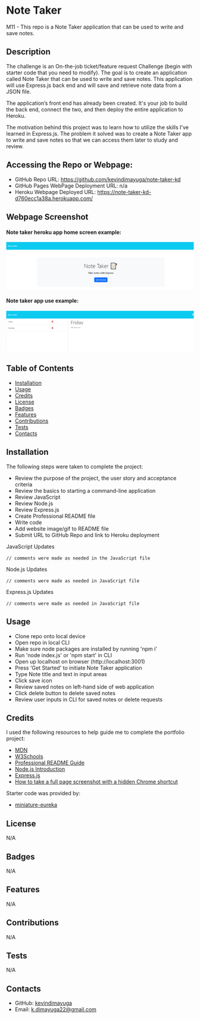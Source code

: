 # Note Taker

M11 - This repo is a Note Taker application that can be used to write and save notes.

## Description

The challenge is an On-the-job ticket/feature request Challenge (begin with starter code that you need to modify). The goal is to create an application called Note Taker that can be used to write and save notes. This application will use Express.js back end and will save and retrieve note data from a JSON file.

The application’s front end has already been created. It's your job to build the back end, connect the two, and then deploy the entire application to Heroku.

The motivation behind this project was to learn how to utilize the skills I've learned in Express.js. The problem it solved was to create a Note Taker app to write and save notes so that we can access them later to study and review.

## Accessing the Repo or Webpage:

- GitHub Repo URL: https://github.com/kevindimayuga/note-taker-kd
- GitHub Pages WebPage Deployment URL: n/a
- Heroku Webpage Deployed URL: https://note-taker-kd-d760ecc1a38a.herokuapp.com/

## Webpage Screenshot

#### Note taker heroku app home screen example:
![note taker home screen screenshot](./public/assets/images/note-taker-home-screen-heroku-app.png)

#### Note taker app use example:
![note taker app use example screenshot](./public/assets/images/note-taker-app-use.png)

## Table of Contents

- [Installation](#installation)
- [Usage](#usage)
- [Credits](#credits)
- [License](#license)
- [Badges](#badges)
- [Features](#features)
- [Contributions](#contributions)
- [Tests](#tests)
- [Contacts](#Contacts)

## Installation

The following steps were taken to complete the project:
- Review the purpose of the project, the user story and acceptance criteria
- Review the basics to starting a command-line application
- Review JavaScript
- Review Node.js
- Review Express.js
- Create Professional README file
- Write code
- Add website image/gif to README file
- Submit URL to GitHub Repo and link to Heroku deployment

JavaScript Updates
```
// comments were made as needed in the JavaScript file
```

Node.js Updates
```
// comments were made as needed in JavaScript file
```

Express.js Updates
```
// comments were made as needed in JavaScript file
```

## Usage

- Clone repo onto local device
- Open repo in local CLI
- Make sure node packages are installed by running 'npm i'
- Run 'node index.js' or 'npm start' in CLI
- Open up localhost on browser (http://localhost:3001)
- Press 'Get Started' to initiate Note Taker application
- Type Note title and text in input areas
- Click save icon
- Review saved notes on left-hand side of web application
- Click delete button to delete saved notes
- Review user inputs in CLI for saved notes or delete requests

## Credits

I used the following resources to help guide me to complete the portfolio project:

- [MDN](https://developer.mozilla.org/en-US/)
- [W3Schools](https://www.w3schools.com/)
- [Professional README Guide](https://coding-boot-camp.github.io/full-stack/github/professional-readme-guide)
- [Node.js Introduction](https://www.w3schools.com/nodejs/nodejs_intro.asp)
- [Express.js](https://expressjs.com/)
- [How to take a full page screenshot with a hidden Chrome shortcut](https://zapier.com/blog/full-page-screenshots-in-chrome/)

Starter code was provided by:

- [miniature-eureka](https://github.com/coding-boot-camp/miniature-eureka/tree/main)

## License

N/A

## Badges

N/A

## Features

N/A

## Contributions

N/A

## Tests

N/A

## Contacts

- GitHub: [kevindimayuga](https://github.com/kevindimayuga)
- Email: k.dimayuga22@gmail.com